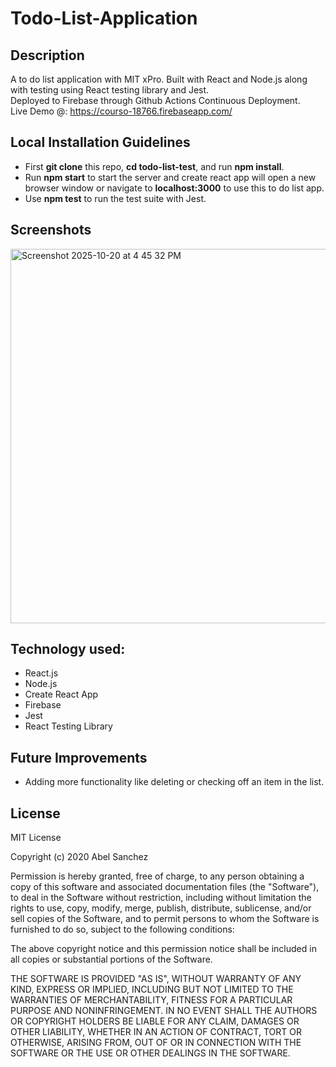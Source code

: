 # Todo-List-Application

## Description 

A to do list application with MIT xPro. Built with React and Node.js along with testing using React testing library and Jest.\
Deployed to Firebase through Github Actions Continuous Deployment.\
Live Demo @: https://courso-18766.firebaseapp.com/ 

## Local Installation Guidelines

- First **git clone** this repo, **cd todo-list-test**, and run **npm install**. 
- Run **npm start** to start the server and create react app will open a new browser window or navigate to **localhost:3000** to use this to do list app. 
- Use **npm test** to run the test suite with Jest. 

## Screenshots

<img width="938" height="599" alt="Screenshot 2025-10-20 at 4 45 32 PM" src="https://github.com/user-attachments/assets/4aae50a0-4555-4b42-8c18-655940c83527" />

## Technology used: 

- React.js
- Node.js
- Create React App
- Firebase
- Jest
- React Testing Library

## Future Improvements

- Adding more functionality like deleting or checking off an item in the list.

## License

MIT License

Copyright (c) 2020 Abel Sanchez

Permission is hereby granted, free of charge, to any person obtaining a copy
of this software and associated documentation files (the "Software"), to deal
in the Software without restriction, including without limitation the rights
to use, copy, modify, merge, publish, distribute, sublicense, and/or sell
copies of the Software, and to permit persons to whom the Software is
furnished to do so, subject to the following conditions:

The above copyright notice and this permission notice shall be included in all
copies or substantial portions of the Software.

THE SOFTWARE IS PROVIDED "AS IS", WITHOUT WARRANTY OF ANY KIND, EXPRESS OR
IMPLIED, INCLUDING BUT NOT LIMITED TO THE WARRANTIES OF MERCHANTABILITY,
FITNESS FOR A PARTICULAR PURPOSE AND NONINFRINGEMENT. IN NO EVENT SHALL THE
AUTHORS OR COPYRIGHT HOLDERS BE LIABLE FOR ANY CLAIM, DAMAGES OR OTHER
LIABILITY, WHETHER IN AN ACTION OF CONTRACT, TORT OR OTHERWISE, ARISING FROM,
OUT OF OR IN CONNECTION WITH THE SOFTWARE OR THE USE OR OTHER DEALINGS IN THE
SOFTWARE.
